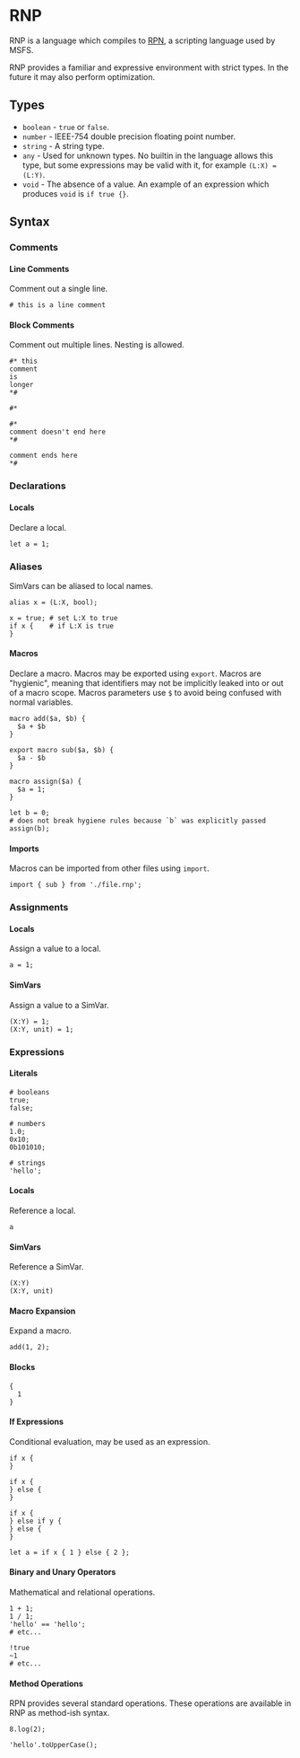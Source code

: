 # RNP

RNP is a language which compiles to [RPN][], a scripting language used by MSFS.

RNP provides a familiar and expressive environment with strict types. In
the future it may also perform optimization.

## Types

- `boolean` - `true` or `false`.
- `number` - IEEE-754 double precision floating point number.
- `string` - A string type.
- `any` - Used for unknown types. No builtin in the language allows this type,
   but some expressions may be valid with it, for example `(L:X) = (L:Y)`.
- `void` - The absence of a value. An example of an expression which produces
  `void` is `if true {}`.

## Syntax

### Comments

#### Line Comments

Comment out a single line.

```rnp
# this is a line comment
```

#### Block Comments

Comment out multiple lines. Nesting is allowed.

```rnp
#* this
comment
is
longer
*#
```

```rnp
#*

#*
comment doesn't end here
*#

comment ends here
*#
```

### Declarations

#### Locals

Declare a local.

```rnp
let a = 1;
```

### Aliases

SimVars can be aliased to local names.

```rnp
alias x = (L:X, bool);

x = true; # set L:X to true
if x {    # if L:X is true
}
```

#### Macros

Declare a macro. Macros may be exported using `export`. Macros are "hygienic",
meaning that identifiers may not be implicitly leaked into or out of a macro
scope. Macros parameters use `$` to avoid being confused with normal variables.

```rnp
macro add($a, $b) {
  $a + $b
}
```

```rnp
export macro sub($a, $b) {
  $a - $b
}
```

```rnp
macro assign($a) {
  $a = 1;
}

let b = 0;
# does not break hygiene rules because `b` was explicitly passed
assign(b);
```

#### Imports

Macros can be imported from other files using `import`.

```rnp
import { sub } from './file.rnp';
```

### Assignments

#### Locals

Assign a value to a local.

```rnp
a = 1;
```

#### SimVars

Assign a value to a SimVar.

```rnp
(X:Y) = 1;
(X:Y, unit) = 1;
```

### Expressions

#### Literals

```rnp
# booleans
true;
false;

# numbers
1.0;
0x10;
0b101010;

# strings
'hello';
```

#### Locals

Reference a local.

```rnp
a
```

#### SimVars

Reference a SimVar.

```rnp
(X:Y)
(X:Y, unit)
```

#### Macro Expansion

Expand a macro.

```rnp
add(1, 2);
```

#### Blocks

```rnp
{
  1
}
```

#### If Expressions

Conditional evaluation, may be used as an expression.

```rnp
if x {
}
```

```rnp
if x {
} else {
}
```

```rnp
if x {
} else if y {
} else {
}
```

```rnp
let a = if x { 1 } else { 2 };
```

#### Binary and Unary Operators

Mathematical and relational operations.

```rnp
1 + 1;
1 / 1;
'hello' == 'hello';
# etc...

!true
~1
# etc...
```

#### Method Operations

RPN provides several standard operations. These operations are available in
RNP as method-ish syntax.

```rnp
8.log(2);
```

```rnp
'hello'.toUpperCase();
```

[RPN]: https://www.prepar3d.com/SDKv5/sdk/scripting/rpn_scripting.html
